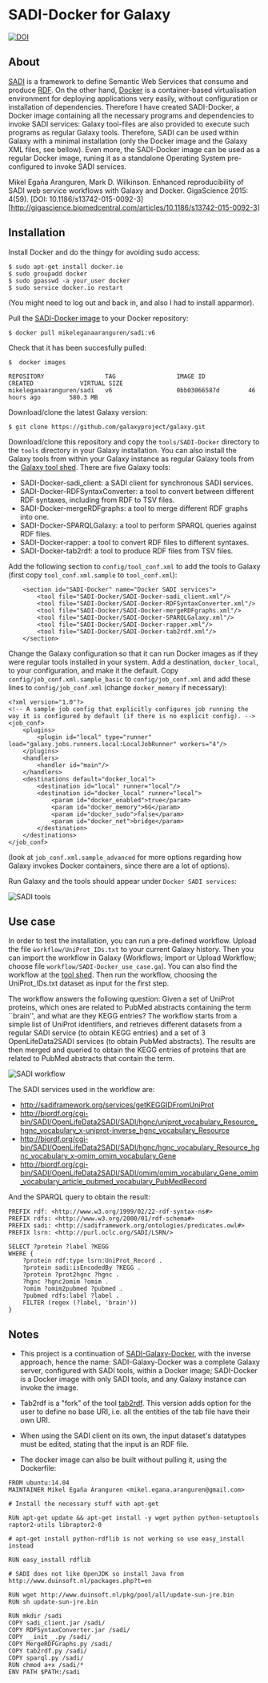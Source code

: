 SADI-Docker for Galaxy
======================

[![DOI](https://zenodo.org/badge/39856817.svg)](https://zenodo.org/badge/latestdoi/39856817)

About
-----

[SADI](http://sadiframework.org/content/about-sadi/) is a framework to define Semantic Web Services that consume and produce [RDF](http://www.w3.org/standards/techs/rdf). On the other hand, [Docker](http://www.docker.com/whatisdocker/) is a container-based virtualisation environment for deploying applications very easily, without configuration or installation of dependencies. Therefore I have created SADI-Docker, a Docker image containing all the necessary programs and dependencies to invoke SADI services: Galaxy tool-files are also provided to execute such programs as regular Galaxy tools. Therefore, SADI can be used within Galaxy with a minimal installation (only the Docker image and the Galaxy XML files, see bellow). Even more, the SADI-Docker image can be used as a regular Docker image, runing it as a standalone Operating System pre-configured to invoke SADI services.

Mikel Egaña Aranguren, Mark D. Wilkinson. Enhanced reproducibility of SADI web service workflows with Galaxy and Docker. GigaScience 2015: 4(59). [DOI: 10.1186/s13742-015-0092-3][http://gigascience.biomedcentral.com/articles/10.1186/s13742-015-0092-3]

Installation
-----

Install Docker and do the thingy for avoiding sudo access: 

```
$ sudo apt-get install docker.io
$ sudo groupadd docker
$ sudo gpasswd -a your_user docker
$ sudo service docker.io restart
```

(You might need to log out and back in, and also I had to install apparmor).

Pull the [SADI-Docker image](https://hub.docker.com/r/mikeleganaaranguren/sadi/) to your Docker repository:

```
$ docker pull mikeleganaaranguren/sadi:v6
```

Check that it has been succesfully pulled:

```
$  docker images

REPOSITORY                 TAG                 IMAGE ID            CREATED             VIRTUAL SIZE
mikeleganaaranguren/sadi   v6                  0bb03066587d        46 hours ago        580.3 MB
```

Download/clone the latest Galaxy version:

```
$ git clone https://github.com/galaxyproject/galaxy.git
```

Download/clone this repository and copy the `tools/SADI-Docker` directory to the `tools` directory in your Galaxy installation. You can also install the Galaxy tools from within your Galaxy instance as regular Galaxy tools from the [Galaxy tool shed](https://toolshed.g2.bx.psu.edu/view/mikel-egana-aranguren/sadi_docker/54c48f9ca32b). There are five Galaxy tools:

* SADI-Docker-sadi_client: a SADI client for synchronous SADI services.
* SADI-Docker-RDFSyntaxConverter: a tool to convert between different RDF syntaxes, including from RDF to TSV files.
* SADI-Docker-mergeRDFgraphs: a tool to merge different RDF graphs into one.
* SADI-Docker-SPARQLGalaxy: a tool to perform SPARQL queries against RDF files.
* SADI-Docker-rapper: a tool to convert RDF files to different syntaxes.
* SADI-Docker-tab2rdf: a tool to produce RDF files from TSV files.

Add the following section to `config/tool_conf.xml` to add the tools to Galaxy (first copy `tool_conf.xml.sample` to `tool_conf.xml`):

```
    <section id="SADI-Docker" name="Docker SADI services">
		<tool file="SADI-Docker/SADI-Docker-sadi_client.xml"/>
		<tool file="SADI-Docker/SADI-Docker-RDFSyntaxConverter.xml"/>
		<tool file="SADI-Docker/SADI-Docker-mergeRDFgraphs.xml"/>
		<tool file="SADI-Docker/SADI-Docker-SPARQLGalaxy.xml"/>
		<tool file="SADI-Docker/SADI-Docker-rapper.xml"/>
		<tool file="SADI-Docker/SADI-Docker-tab2rdf.xml"/>
    </section>
```

Change the Galaxy configuration so that it can run Docker images as if they were regular tools installed in your system. Add a destination, `docker_local`, to your configuration, and make it the default. Copy `config/job_conf.xml.sample_basic` to `config/job_conf.xml` and add these lines to `config/job_conf.xml` (change `docker_memory` if necessary):

```
<?xml version="1.0"?>
<!-- A sample job config that explicitly configures job running the way it is configured by default (if there is no explicit config). -->
<job_conf>
    <plugins>
        <plugin id="local" type="runner" load="galaxy.jobs.runners.local:LocalJobRunner" workers="4"/>
    </plugins>
    <handlers>
        <handler id="main"/>
    </handlers>
    <destinations default="docker_local">
        <destination id="local" runner="local"/>
        <destination id="docker_local" runner="local">
            <param id="docker_enabled">true</param>
            <param id="docker_memory">6G</param>
            <param id="docker_sudo">false</param>
            <param id="docker_net">bridge</param>
        </destination>
    </destinations>
</job_conf>

```

(look at `job_conf.xml.sample_advanced` for more options regarding how Galaxy invokes Docker containers, since there are a lot of options).

Run Galaxy and the tools should appear under `Docker SADI services`:

![SADI tools](tools.png)

Use case
------

In order to test the installation, you can run a pre-defined workflow. Upload the file `ẁorkflow/UniProt_IDs.txt` to your current Galaxy history. Then you can import the workflow in Galaxy (Workflows; Import or Upload Workflow; choose file `workflow/SADI-Docker_use_case.ga`). You can also find the workflow at the [tool shed](http://toolshed.g2.bx.psu.edu/view/mikel-egana-aranguren/sadi_docker_workflow/22be3a551998). Then run the workflow, choosing the UniProt_IDs.txt dataset as input for the first step.

The workflow answers the following question: Given a set of UniProt proteins, which ones are related to PubMed abstracts containing the term ``brain'', and what are they KEGG entries? The workflow starts from a simple list of UniProt identifiers, and retrieves different datasets from a regular SADI service (to obtain KEGG entries) and a set of 3 OpenLifeData2SADI services (to obtain PubMed abstracts). The results are then merged and queried to obtain the KEGG entries of proteins that are related to PubMed abstracts that contain the term. 

![SADI workflow](workflow.png)

The SADI services used in the workflow are:

* http://sadiframework.org/services/getKEGGIDFromUniProt
* http://biordf.org/cgi-bin/SADI/OpenLifeData2SADI/SADI/hgnc/uniprot_vocabulary_Resource_hgnc_vocabulary_x-uniprot-inverse_hgnc_vocabulary_Resource
* http://biordf.org/cgi-bin/SADI/OpenLifeData2SADI/SADI/hgnc/hgnc_vocabulary_Resource_hgnc_vocabulary_x-omim_omim_vocabulary_Gene
* http://biordf.org/cgi-bin/SADI/OpenLifeData2SADI/SADI/omim/omim_vocabulary_Gene_omim_vocabulary_article_pubmed_vocabulary_PubMedRecord

And the SPARQL query to obtain the result:

```
PREFIX rdf: <http://www.w3.org/1999/02/22-rdf-syntax-ns#> 
PREFIX rdfs: <http://www.w3.org/2000/01/rdf-schema#>
PREFIX sadi: <http://sadiframework.org/ontologies/predicates.owl#>
PREFIX lsrn: <http://purl.oclc.org/SADI/LSRN/>

SELECT ?protein ?label ?KEGG
WHERE { 
    ?protein rdf:type lsrn:UniProt_Record . 
    ?protein sadi:isEncodedBy ?KEGG . 
    ?protein ?prot2hgnc ?hgnc . 
    ?hgnc ?hgnc2omim ?omim . 
    ?omim ?omim2pubmed ?pubmed . 
    ?pubmed rdfs:label ?label . 
    FILTER (regex (?label, 'brain'))
}
```

Notes
-----

* This project is a continuation of [SADI-Galaxy-Docker](http://github.com/mikel-egana-aranguren/SADI-Galaxy-Docker), with the inverse approach, hence the name: SADI-Galaxy-Docker was a complete Galaxy server, configured with SADI tools, within a Docker image; SADI-Docker is a Docker image with only SADI tools, and any Galaxy instance can invoke the image.

* Tab2rdf is a "fork" of the tool [tab2rdf](http://toolshed.g2.bx.psu.edu/view/sem4j/sparql_tools). This version adds option for the user to define no base URI, i.e. all the entities of the tab file have their own URI. 

* When using the SADI client on its own, the input dataset's datatypes must be edited, stating that the input is an RDF file.

* The docker image can also be built without pulling it, using the Dockerfile:

```
FROM ubuntu:14.04
MAINTAINER Mikel Egaña Aranguren <mikel.egana.aranguren@gmail.com>

# Install the necessary stuff with apt-get

RUN apt-get update && apt-get install -y wget python python-setuptools raptor2-utils libraptor2-0

# apt-get install python-rdflib is not working so use easy_install instead

RUN easy_install rdflib

# SADI does not like OpenJDK so install Java from http://www.duinsoft.nl/packages.php?t=en

RUN wget http://www.duinsoft.nl/pkg/pool/all/update-sun-jre.bin
RUN sh update-sun-jre.bin

RUN mkdir /sadi
COPY sadi_client.jar /sadi/
COPY RDFSyntaxConverter.jar /sadi/
COPY __init__.py /sadi/
COPY MergeRDFGraphs.py /sadi/ 
COPY tab2rdf.py /sadi/
COPY sparql.py /sadi/
RUN chmod a+x /sadi/*
ENV PATH $PATH:/sadi
```








